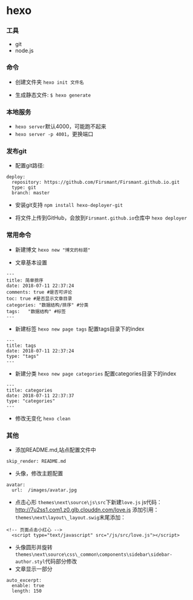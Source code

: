 # hexo 

### 工具
- git
- node.js

### 命令

- 创建文件夹
`hexo init 文件名`

- 生成静态文件:
`$ hexo generate`

### 本地服务
- `hexo server`默认4000，可能跑不起来
- `hexo server -p 4001`，更换端口

### 发布git

- 配置git路径:
```
deploy:
  repository: https://github.com/Firsmant/Firsmant.github.io.git
  type: git
  branch: master

```

- 安装git支持
`npm install hexo-deployer-git`

- 将文件上传到GitHub，会放到`Firsmant.github.io`仓库中
`hexo deployer`

### 常用命令

- 新建博文
`hexo new "博文的标题"`

- 文章基本设置
```
---
title: 简单排序
date: 2018-07-11 22:37:24
comments: true #是否可评论
toc: true #是否显示文章目录
categories: "数据结构/排序" #分类
tags:   "数据结构" #标签
---
```
- 新建标签
`hexo new page tags`
配置tags目录下的index

```
---
title: tags
date: 2018-07-11 22:37:24
type: "tags"
---
```

- 新建分类
`hexo new page categories`
配置categories目录下的index

```
---
title: categories
date: 2018-07-11 22:37:37
type: "categories"
---

```


- 修改无变化
`hexo clean`


### 其他

- 添加README.md,站点配置文件中 
```
skip_render: README.md
```
- 头像，修改主题配置
```
avatar: 
  url:  /images/avatar.jpg
```
- 点击心形
`themes\next\source\js\src`下新建`love.js`
js代码：http://7u2ss1.com1.z0.glb.clouddn.com/love.js
添加引用：`themes\next\layout\_layout.swig`末尾添加：
```  
<!-- 页面点击小红心 -->
  <script type="text/javascript" src="/js/src/love.js"></script>
```
- 头像圆形并旋转
`themes\next\source\css\_common\components\sidebar\sidebar-author.styl`代码部分修改
- 文章显示一部分
```
auto_excerpt:
  enable: true
  length: 150
```